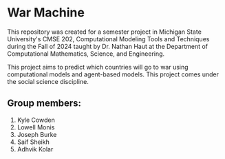 # War Machine

This repository was created for a semester project in Michigan State University's CMSE 202, Computational Modeling Tools and Techniques during the Fall of 2024 taught by Dr. Nathan Haut at the Department of Computational Mathematics, Science, and Engineering.

This project aims to predict which countries will go to war using computational models and agent-based models. This project comes under the social science discipline.

## Group members:

1. Kyle Cowden
2. Lowell Monis
3. Joseph Burke
4. Saif Sheikh
5. Adhvik Kolar